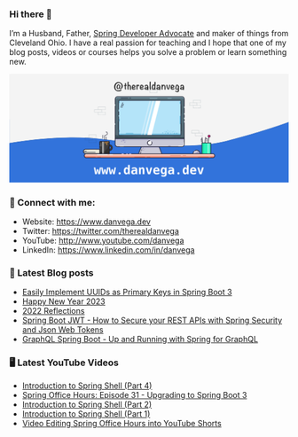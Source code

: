 ### Hi there 👋

I’m a Husband, Father, [Spring Developer Advocate](https://tanzu.vmware.com/developer/advocates/) and maker of things from Cleveland Ohio. I have a real passion for teaching and I hope that one of my blog posts, videos or courses helps you solve a problem or learn something new.

![Profile Header](./github_profile_header.png)

### 🤝 Connect with me:

- Website: https://www.danvega.dev
- Twitter: https://twitter.com/therealdanvega
- YouTube: http://www.youtube.com/danvega
- LinkedIn: https://www.linkedin.com/in/danvega

### 📝 Latest Blog posts

<!-- BLOG-POST-LIST:START -->
- [Easily Implement UUIDs as Primary Keys in Spring Boot 3](https://www.danvega.dev/blog/2023/01/27/jakarta-ee-10-uuid)
- [Happy New Year 2023](https://www.danvega.dev/blog/2023/01/01/happy-new-year-2023)
- [2022 Reflections](https://www.danvega.dev/blog/2022/12/29/2022-reflections)
- [Spring Boot JWT - How to Secure your REST APIs with Spring Security and Json Web Tokens](https://www.danvega.dev/blog/2022/09/06/spring-security-jwt)
- [GraphQL Spring Boot - Up and Running with Spring for GraphQL](https://www.danvega.dev/blog/2022/05/17/spring-for-graphql)
<!-- BLOG-POST-LIST:END -->

### 🖥 Latest YouTube Videos

<!-- YOUTUBE:START -->
- [Introduction to Spring Shell &lpar;Part 4&rpar;](https://www.youtube.com/watch?v=0R3vlbxfKHA)
- [Spring Office Hours: Episode 31 - Upgrading to Spring Boot 3](https://www.youtube.com/watch?v=RX8TB1UVJ94)
- [Introduction to Spring Shell &lpar;Part 2&rpar;](https://www.youtube.com/watch?v=1xuTqgilNzM)
- [Introduction to Spring Shell &lpar;Part 1&rpar;](https://www.youtube.com/watch?v=FDRfg77MJsk)
- [Video Editing Spring Office Hours into YouTube Shorts](https://www.youtube.com/watch?v=uQDa5eNUSyo)
<!-- YOUTUBE:END -->
